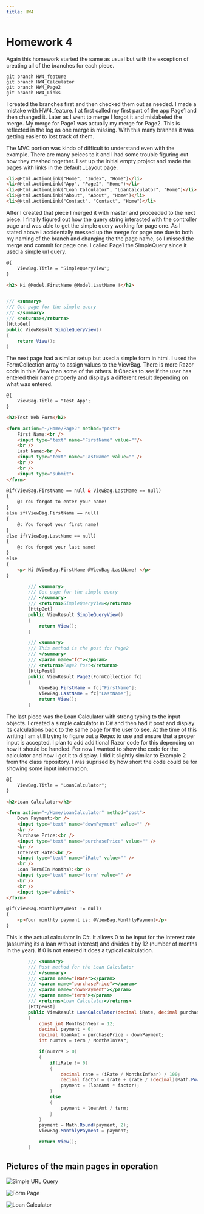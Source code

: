 ```yaml
---
title: HW4
---
```

# Homework 4

Again this homework started the same as usual but with the exception of creating all of the branches for each piece.

```shell
git branch HW4_feature
git branch HW4_Calculator
git branch HW4_Page2
git branch HW4_Links
```

I created the branches first and then checked them out as needed. I made a mistake with HW4_feature. I at first called my first part of the app Page1 and then changed it. Later as I went to merge I forgot it and mislabeled the merge. My merge for Page1 was actually my merge for Page2. This is reflected in the log as one merge is missing. With this many branhes it was getting easier to lost track of them.

The MVC portion was kindo of difficult to understand even with the example. There are many peices to it and I had some trouble figuring out how they meshed together. I set up the initial empty project and made the pages with links in the default _Layout page.

```html
<li>@Html.ActionLink("Home", "Index", "Home")</li>
<li>@Html.ActionLink("App", "Page2", "Home")</li>
<li>@Html.ActionLink("Loan Calculator", "LoanCalculator", "Home")</li>
<li>@Html.ActionLink("About", "About", "Home")</li>
<li>@Html.ActionLink("Contact", "Contact", "Home")</li>
```

After I created that piece I merged it with master and proceeded to the next piece. I finally figured out how the query string interacted with the controller page and was able to get the simple query working for page one. As I stated above I accidentally messed up the merge for page one due to both my naming of the branch and changing the the page name, so I missed the merge and commit for page one. I called Page1 the SimpleQuery since it used a simple url query.

```html
@{
    ViewBag.Title = "SimpleQueryView";
}

<h2> Hi @Model.FirstName @Model.LastName !</h2>
```

```csharp

/// <summary>
/// Get page for the simple query
/// </summary>
/// <returns></returns>
[HttpGet]
public ViewResult SimpleQueryView()
{
    return View();
}
```

The next page had a similar setup but used a simple form in html. I used the FormCollection array to assign values to the ViewBag. There is more Razor code in thie View than some of the others. It Checks to see if the user has entered their name properly and displays a different result depending on what was entered.

```html
@{
    ViewBag.Title = "Test App";
}

<h2>Test Web Form</h2>

<form action="~/Home/Page2" method="post">
    First Name:<br />
    <input type="text" name="FirstName" value=""/>
    <br />
    Last Name:<br />
    <input type="text" name="LastName" value="" />
    <br />
    <br />
    <input type="submit">
</form>

@if(ViewBag.FirstName == null & ViewBag.LastName == null)
{
    @: You forgot to enter your name!
}
else if(ViewBag.FirstName == null)
{
    @: You forgot your first name!
}
else if(ViewBag.LastName == null)
{
    @: You forgot your last name!
}
else
{
    <p> Hi @ViewBag.FirstName @ViewBag.LastName! </p>
}
```

```csharp
        /// <summary>
        /// Get page for the simple query
        /// </summary>
        /// <returns>SimpleQueryView</returns>
        [HttpGet]
        public ViewResult SimpleQueryView()
        {
            return View();
        }

        /// <summary>
        /// This method is the post for Page2
        /// </summary>
        /// <param name="fc"></param>
        /// <returns>Page2 Post</returns>
        [HttpPost]
        public ViewResult Page2(FormCollection fc)
        {
            ViewBag.FirstName = fc["FirstName"];
            ViewBag.LastName = fc["LastName"];
            return View();
        }
```

The last piece was the Loan Calculator with strong typing to the input objects. I created a simple calculator in C# and then had it post and display its calculations back to the same page for the user to see. At the time of this writing I am still trying to figure out a Regex to use and ensure that a proper input is accepted. I plan to add additional Razor code for this depending on how it should be handled. For now I wanted to show the code for the calculator and how I got it to display. I did it slightly similar to Example 2 from the class repository. I was suprised by how short the code could be for showing some input information.

```html
@{
    ViewBag.Title = "LoanCalculator";
}

<h2>Loan Calculator</h2>

<form action="~/Home/LoanCalculator" method="post">
    Down Payment:<br />
    <input type="text" name="downPayment" value="" />
    <br />
    Purchase Price:<br />
    <input type="text" name="purchasePrice" value="" />
    <br />
    Interest Rate:<br />
    <input type="text" name="iRate" value="" />
    <br />
    Loan Term(In Months):<br />
    <input type="text" name="term" value="" />
    <br />
    <br />
    <input type="submit">
</form>

@if(ViewBag.MonthlyPayment != null)
{
    <p>Your monthly payment is: @ViewBag.MonthlyPayment</p>
}
```

This is the actual calculator in C#. It allows 0 to be input for the interest rate (assuming its a loan without interest) and divides it by 12 (number of months in the year). If 0 is not entered it does a typical calculation.

```csharp
        /// <summary>
        /// Post method for the Loan Calculator
        /// </summary>
        /// <param name="iRate"></param>
        /// <param name="purchasePrice"></param>
        /// <param name="downPayment"></param>
        /// <param name="term"></param>
        /// <returns>Loan Calculator</returns>
        [HttpPost]
        public ViewResult LoanCalculator(decimal iRate, decimal purchasePrice, decimal downPayment, int term)
        {
            const int MonthsInYear = 12;
            decimal payment = 0;
            decimal loanAmt = purchasePrice - downPayment;
            int numYrs = term / MonthsInYear;

            if(numYrs > 0)
            {
                if(iRate != 0)
                {
                    decimal rate = (iRate / MonthsInYear) / 100;
                    decimal factor = (rate + (rate / (decimal)(Math.Pow((double)rate + 1, term) - 1)));
                    payment = (loanAmt * factor);
                }
                else
                {
                    payment = loanAmt / term;
                }
            }
            payment = Math.Round(payment, 2);
            ViewBag.MonthlyPayment = payment;

            return View();
        }
```

## Pictures of the main pages in operation

![Simple URL Query](/img/MVCSimple.png)

![Form Page](/img/MVCPage2.png)

![Loan Calculator](/img/MVCLoanCalc.png)